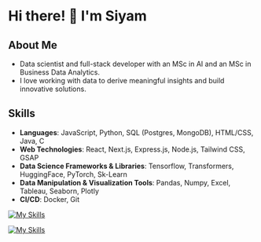 # Hi there! 👋 I'm Siyam

## About Me
- Data scientist and full-stack developer with an MSc in AI and an MSc in Business Data Analytics.
- I love working with data to derive meaningful insights and build innovative solutions.

## Skills
- **Languages**: JavaScript, Python, SQL (Postgres, MongoDB), HTML/CSS, Java, C
- **Web Technologies**: React, Next.js, Express.js, Node.js, Tailwind CSS, GSAP
- **Data Science Frameworks & Libraries**: Tensorflow, Transformers, HuggingFace, PyTorch, Sk-Learn
- **Data Manipulation & Visualization Tools**: Pandas, Numpy, Excel, Tableau, Seaborn, Plotly
- **CI/CD**: Docker, Git

[![My Skills](https://skillicons.dev/icons?i=py,tensorflow,pytorch,a,js,express,mongo,postman,b,ts,react,next,tailwindcss,html,css)](https://skillicons.dev)

[![My Skills](https://skillicons.dev/icons?i=java,c,postgres,a,docker,git,a,s,d,f,g,h,j,k,l)](https://skillicons.dev)


